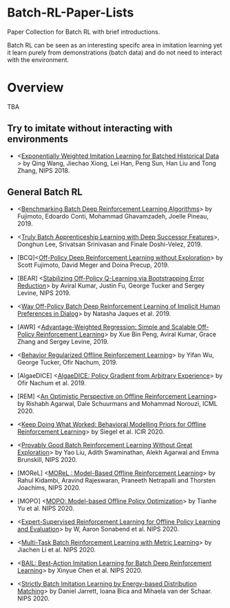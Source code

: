 # Batch-RL-Paper-Lists
Paper Collection for Batch RL with brief introductions.

Batch RL can be seen as an interesting specifc area in imitation learning yet it learn purely from demonstrations (batch data) and do not need to interact with the environment.

# Overview

TBA


## Try to imitate without interacting with environments

* <[Exponentially Weighted Imitation Learning for Batched Historical Data
](https://papers.nips.cc/paper/7866-exponentially-weighted-imitation-learning-for-batched-historical-data.pdf)> by Qing Wang, Jiechao Xiong, Lei Han, Peng Sun, Han Liu and Tong Zhang, NIPS 2018.

## General Batch RL

* <[Benchmarking Batch Deep Reinforcement Learning Algorithms](https://arxiv.org/abs/1910.01708)> by Fujimoto, Edoardo Conti, Mohammad Ghavamzadeh, Joelle Pineau, 2019.

* <[Truly Batch Apprenticeship Learning with Deep Successor Features](https://arxiv.org/pdf/1903.10077)>, Donghun Lee, Srivatsan Srinivasan and Finale Doshi-Velez, 2019.

* [BCQ]<[Off-Policy Deep Reinforcement Learning without Exploration](https://arxiv.org/abs/1812.02900)> by Scott Fujimoto, David Meger and Doina Precup, 2019.

* [BEAR] <[Stabilizing Off-Policy Q-Learning via Bootstrapping Error Reduction](https://arxiv.org/1906.00949)> by Aviral Kumar, Justin Fu, George Tucker and Sergey Levine, NIPS 2019.

* <[Way Off-Policy Batch Deep Reinforcement Learning of Implicit Human Preferences in Dialog](https://arxiv.org/abs/1907.00456)> by Natasha Jaques et al. 2019.

* [AWR] <[Advantage-Weighted Regression: Simple and Scalable Off-Policy Reinforcement Learning](https://arxiv.org/1910.00177)> by Xue Bin Peng,  Aviral Kumar,  Grace Zhang and Sergey Levine,  2019.

* <[Behavior Regularized Offline Reinforcement Learning](https://arxiv.org/abs/1911.11361)> by Yifan Wu, George Tucker, Ofir Nachum,  2019.

* [AlgaeDICE] <[AlgaeDICE: Policy Gradient from Arbitrary Experience](https://arxiv.org/abs/1912.02074)> by Ofir Nachum et al. 2019.

* [REM] <[An Optimistic Perspective on Offline Reinforcement Learning](https://arxiv.org/abs/1907.04543)> by Rishabh Agarwal, Dale Schuurmans and Mohammad Norouzi, ICML 2020.

* <[Keep Doing What Worked: Behavioral Modelling Priors for Offline Reinforcement Learning](https://arxiv.org/2002.08396)> by Siegel et al. IClR 2020.

* <[Provably Good Batch Reinforcement Learning Without Great Exploration](https://arxiv.org/2007.08202)> by Yao Liu, Adith Swaminathan, Alekh Agarwal and Emma Brunskill, NIPS 2020.

* [MOReL] <[MOReL : Model-Based Offline Reinforcement Learning](https://arxiv.org/abs/2005.05951)> by Rahul Kidambi, Aravind Rajeswaran, Praneeth Netrapalli and Thorsten Joachims, NIPS 2020.

* [MOPO] <[MOPO: Model-based Offline Policy Optimization](https://arxiv.org/abs/2005.13239)> by Tianhe Yu et al. NIPS 2020.

* <[Expert-Supervised Reinforcement Learning for Offline Policy Learning and Evaluation](https://arxiv.org/abs/2006.13189)> by W, Aaron Sonabend et al. NIPS 2020.

* <[Multi-Task Batch Reinforcement Learning with Metric Learning](https://arxiv.org/abs/1909.11373)> by Jiachen Li et al. NIPS 2020.

* <[BAIL: Best-Action Imitation Learning for Batch Deep Reinforcement Learning](https://arxiv.org/abs/1910.12179)> by Xinyue Chen et al. NIPS 2020.

* <[Strictly Batch Imitation Learning by Energy-based Distribution Matching](https://arxiv.org/abs/2006.14154)> by Daniel Jarrett, Ioana Bica and Mihaela van der Schaar. NIPS 2020.






